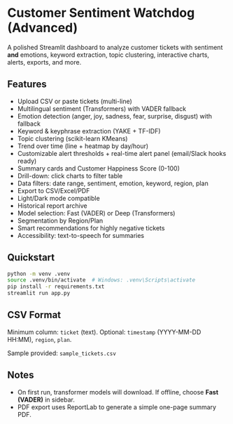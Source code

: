 # Customer Sentiment Watchdog (Advanced)

A polished Streamlit dashboard to analyze customer tickets with sentiment **and** emotions, keyword extraction, topic clustering, interactive charts, alerts, exports, and more.

## Features
- Upload CSV or paste tickets (multi-line)
- Multilingual sentiment (Transformers) with VADER fallback
- Emotion detection (anger, joy, sadness, fear, surprise, disgust) with fallback
- Keyword & keyphrase extraction (YAKE + TF-IDF)
- Topic clustering (scikit-learn KMeans)
- Trend over time (line + heatmap by day/hour)
- Customizable alert thresholds + real-time alert panel (email/Slack hooks ready)
- Summary cards and Customer Happiness Score (0-100)
- Drill-down: click charts to filter table
- Data filters: date range, sentiment, emotion, keyword, region, plan
- Export to CSV/Excel/PDF
- Light/Dark mode compatible
- Historical report archive
- Model selection: Fast (VADER) or Deep (Transformers)
- Segmentation by Region/Plan
- Smart recommendations for highly negative tickets
- Accessibility: text-to-speech for summaries

## Quickstart

```bash
python -m venv .venv
source .venv/bin/activate  # Windows: .venv\Scripts\activate
pip install -r requirements.txt
streamlit run app.py
```

## CSV Format
Minimum column: `ticket` (text). Optional: `timestamp` (YYYY-MM-DD HH:MM), `region`, `plan`.

Sample provided: `sample_tickets.csv`

## Notes
- On first run, transformer models will download. If offline, choose **Fast (VADER)** in sidebar.
- PDF export uses ReportLab to generate a simple one-page summary PDF.
